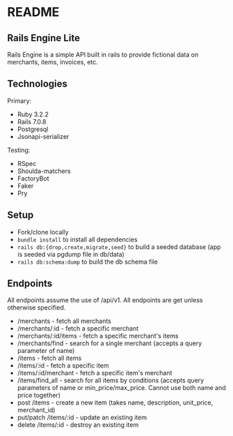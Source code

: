 # README

## Rails Engine Lite
Rails Engine is a simple API built in rails to provide fictional data on merchants, items, invoices, etc.

## Technologies
Primary:
- Ruby 3.2.2
- Rails 7.0.8
- Postgresql
- Jsonapi-serializer

Testing:
- RSpec
- Shoulda-matchers
- FactoryBot
- Faker
- Pry

## Setup
- Fork/clone locally
- `bundle install` to install all dependencies
- `rails db:{drop,create,migrate,seed}` to build a seeded database (app is seeded via pgdump file in db/data)
- `rails db:schema:dump` to build the db schema file

## Endpoints
All endpoints assume the use of /api/v1. All endpoints are get unless otherwise specified.
- /merchants - fetch all merchants
- /merchants/:id - fetch a specific merchant
- /merchants/:id/items - fetch a specific merchant's items
- /merchants/find - search for a single merchant (accepts a query parameter of name)
- /items - fetch all items
- /items/:id - fetch a specific item
- /items/:id/merchant - fetch a specific item's merchant
- /items/find_all - search for all items by conditions (accepts query parameters of name or min_price/max_price. Cannot use both name and price together)
- post /items - create a new item (takes name, description, unit_price, merchant_id)
- put/patch /items/:id - update an existing item
- delete /items/:id - destroy an existing item